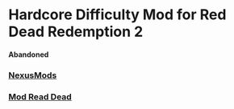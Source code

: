 # Hardcore Difficulty Mod for Red Dead Redemption 2

#### Abandoned

### [NexusMods](https://www.nexusmods.com/reddeadredemption2/mods/135)
### [Mod Read Dead](https://www.mod-rdr.com/files/file/32-hardcore-difficulty/)

